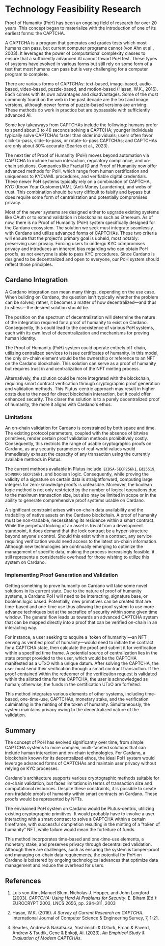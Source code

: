 # Technology Feasibility Research

Proof of Humanity (PoH) has been an ongoing field of research for over 20 years. This concept began to materialize with the introduction of one of its earliest forms: the CAPTCHA.

A CAPTCHA is a program that generates and grades tests which most humans can pass, but current computer programs cannot (von Ahn et al., 2003). It leverages the power of computational complexity classes to ensure that a sufficiently advanced AI cannot thwart PoH test. These types of systems have evolved in various forms but still rely on some form of a test that most humans can pass but is very challenging for a computer program to complete.

There are various forms of CAPTCHAs: text-based, image-based, audio-based, video-based, puzzle-based, and motion-based (Hasan, W.K., 2016). Each comes with its own advantages and disadvantages. Some of the most commonly found on the web in the past decade are the text and image versions, although newer forms of puzzle-based versions are arriving. These methods do work in practice but are bypassable with sufficiently advanced AI.

Some key takeaways from CAPTCHAs include the following: humans prefer to spend about 3 to 40 seconds solving a CAPTCHA; younger individuals typically solve CAPTCHAs faster than older individuals; users often favor click-to-pass, slide-to-pass, or rotate-to-pass CAPTCHAs; and CAPTCHAs are only about 80% accurate (Searles et al., 2023).

The next tier of Proof of Humanity (PoH) moves beyond automation via CAPTCHA to include human interaction, regulatory compliance, and on-chain solutions. Companies like Fractal ID and Proof of Humanity now offer advanced methods for PoH, which range from human certification and uniqueness to KYC/AML procedures, and verifiable digital credentials. These newer PoH systems typically rely on a combination of CAPTCHA, KYC (Know Your Customer)/AML (Anti-Money Laundering), and webs of trust. This combination should be very difficult to falsify and bypass but does require some form of centralization and potentially compromises privacy.

Most of the newer systems are designed either to upgrade existing systems like OAuth or to extend validation in blockchains such as Ethereum. As of now, there is no Proof of Humanity (PoH) system specifically designed for the Cardano ecosystem. The solution we seek must integrate seamlessly with Cardano and utilize advanced forms of CAPTCHAs. These two criteria will ensure that the project's primary goal is upheld, most notably: preserving user privacy. Forcing users to undergo KYC compromises privacy and introduces an inherent bias regarding who can obtain PoH proofs, as not everyone is able to pass KYC procedures. Since Cardano is designed to be decentralized and open to everyone, our PoH system should reflect those principles.

## Cardano Integration

A Cardano integration can mean many things, depending on the use case. When building on Cardano, the question isn't typically whether the problem can be solved; rather, it becomes a matter of how decentralized—and thus trustless—the desired solution should be.

The position on the spectrum of decentralization will determine the nature of the integration required for a proof of humanity to exist on Cardano. Consequently, this could lead to the coexistence of various PoH systems, each with its own level of decentralization and mechanisms for proving human identity.

The Proof of Humanity (PoH) system could operate entirely off-chain, utilizing centralized services to issue certificates of humanity. In this model, the only on-chain element would be the ownership or reference to an NFT on the Cardano blockchain. This solution can serve as a proof of humanity but requires trust in and centralization of the NFT minting process.

Alternatively, the solution could be more integrated with the blockchain, requiring smart contract verification through cryptographic proof generation and validation methods. This Plutus-centric approach may result in higher costs due to the need for direct blockchain interaction, but it could offer enhanced security. The closer the solution is to a purely decentralized proof of humanity, the more it aligns with Cardano's ethos.

### Limitations

An on-chain validation for Cardano is constrained by both space and time. The existing protocol parameters, coupled with the absence of bitwise primitives, render certain proof validation methods prohibitively costly. Consequently, this restricts the range of usable cryptographic proofs on Cardano, as any security parameters of real-world values would immediately exhaust the capacity of any transaction using the currently available methods in Plutus.

The current methods available in Plutus include` ECDSA-SECP256k1`, `Ed25519`, `SCHNORR-SECP256k1`, and boolean logic. Consequently, while proving the validity of a signature on certain data is straightforward, computing large integers for zero-knowledge proofs is unfeasible. Moreover, the boolean logic method is not only restricted by the number of logical operations due to the maximum transaction size, but also may be limited in scope or in the ability to generate comprehensive proof systems usable on Cardano.

A significant constraint arises with on-chain data availability and the tradability of native assets on the Cardano blockchain. A proof of humanity must be non-tradable, necessitating its residence within a smart contract. While the perpetual locking of an asset is trivial from a development standpoint, it does demand that the lock contract be a hyper-structure beyond anyone's control. Should this exist within a contract, any service requiring verification would need access to the latest on-chain information. Although new technologies are continually emerging to optimize the management of specific data, making the process increasingly feasible, it still represents a considerable overhead for those wishing to utilize this system on Cardano.

### Implementing Proof Generation and Validation

Getting something to prove humanity on Cardano will take some novel solutions in its current state. Due to the nature of proof of humanity systems, a Cardano PoH will need to be interacting, signature base, or boolean logic based. Potentially, new primatives can be created that are time-based and one-time use thus allowing the proof system to use more advance techniques but at the sacrafice of security within some given time window. The general flow leads us towards an advanced CAPTCHA system that can be mapped directly into a proof that can be verified on-chain in an interacting way. 

For instance, a user seeking to acquire a 'token of humanity'—an NFT serving as verified proof of humanity—would need to initiate the contract for a CAPTCHA state, then calculate the proof and submit it for verification within a specified time frame. A potential source of centralization lies in the state prompt provided to the user, which would be the CAPTCHA manifested as a UTxO with a unique datum. After solving the CAPTCHA, the user must send their verification through a smart contract transaction. If the proof contained within the redeemer of the verification request is validated within the allotted time for the CAPTCHA, the user is acknowledged as human; otherwise, the funds in the certification UTxO are forfeited.

This method integrates various elements of other systems, including time-based, one-time-use, CAPTCHAs, monetary stake, and the verification culminating in the minting of the token of humanity. Simultaneously, the system maintains privacy owing to the decentralized nature of the validation.

## Summary

The concept of PoH has evolved significantly over time, from simple CAPTCHA systems to more complex, multi-faceted solutions that can include human interaction and on-chain technologies. For Cardano, a blockchain known for its decentralized ethos, the ideal PoH system would leverage advanced forms of CAPTCHAs and maintain user privacy without relying on KYC processes.

Cardano's architecture supports various cryptographic methods suitable for on-chain validation, but faces limitations in terms of transaction size and computational resources. Despite these constraints, it is possible to create non-tradable proofs of humanity within smart contracts on Cardano. These proofs would be represented by NFTs.

The envisioned PoH system on Cardano would be Plutus-centric, utilizing existing cryptographic primitives. It would probably have to involve a user interacting with a smart contract to solve a CAPTCHA within a certain timeframe, with successful completion resulting in the minting of a "token of humanity" NFT, while failure would mean the forfeiture of funds.

This method incorporates time-based and one-time-use elements, a monetary stake, and preserves privacy through decentralized validation. Although there are challenges, such as ensuring the system is tamper-proof and managing on-chain data requirements, the potential for PoH on Cardano is bolstered by ongoing technological advances that optimize data management and reduce the overhead for users.

## References

1. Luis von Ahn, Manuel Blum, Nicholas J. Hopper, and John Langford (2003). *CAPTCHA: Using Hard AI Problems for Security*. E. Biham (Ed.): EUROCRYPT 2003, LNCS 2656, pp. 294–311, 2003

2. Hasan, W.K. (2016). *A Survey of Current Research on CAPTCHA*. International Journal of Computer Science & Engineering Survey, 7, 1-21.

3. Searles, Andrew & Nakatsuka, Yoshimichi & Ozturk, Ercan & Paverd, Andrew & Tsudik, Gene & Enkoji, Ai. (2023). *An Empirical Study & Evaluation of Modern CAPTCHAs*. 